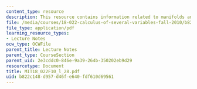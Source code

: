 ```yaml
---
content_type: resource
description: This resource contains information related to manifolds and boundary.
file: /media/courses/18-022-calculus-of-several-variables-fall-2010/b822c148d957d46fe640fdf610d69561_MIT18_022F10_l_28.pdf
file_type: application/pdf
learning_resource_types:
- Lecture Notes
ocw_type: OCWFile
parent_title: Lecture Notes
parent_type: CourseSection
parent_uid: 2e3cddc0-846e-9a39-264b-350202eb9d29
resourcetype: Document
title: MIT18_022F10_l_28.pdf
uid: b822c148-d957-d46f-e640-fdf610d69561
---
```


